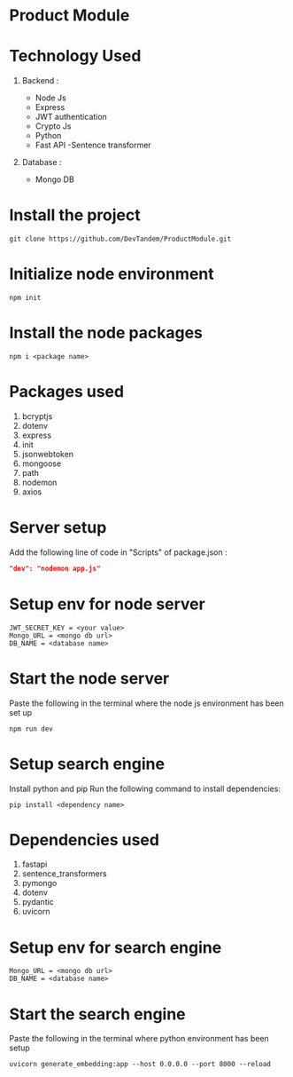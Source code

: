 # Product Module

# Technology Used
1. Backend : 
    - Node Js
    - Express
    - JWT authentication
    - Crypto Js 
    - Python
    - Fast API
    -Sentence transformer

2.  Database : 
    - Mongo DB

# Install the project 
```git
git clone https://github.com/DevTandem/ProductModule.git
```

# Initialize node environment
```shell
npm init
```

# Install the node packages
```shell
npm i <package name>
```

# Packages used
1. bcryptjs
2. dotenv
3. express
4. init
5. jsonwebtoken
6. mongoose
7. path
8. nodemon
9. axios


# Server setup
Add the following line of code in "Scripts" of package.json : 
```JSON
"dev": "nodemon app.js"
```

# Setup env for node server
```env
JWT_SECRET_KEY = <your value>
Mongo_URL = <mongo db url>
DB_NAME = <database name>
```

# Start the node server
Paste the following in the terminal where the node js environment has been set up
```shell
npm run dev
```

# Setup search engine
Install python and pip 
Run the following command to install dependencies:
```shell
pip install <dependency name>
```

# Dependencies used
1. fastapi
2. sentence_transformers
3. pymongo
4. dotenv
5. pydantic
6. uvicorn

# Setup env for search engine
```env
Mongo_URL = <mongo db url>
DB_NAME = <database name>
```

# Start the search engine
Paste the following in the terminal where python environment has been setup
```shell
uvicorn generate_embedding:app --host 0.0.0.0 --port 8000 --reload
```